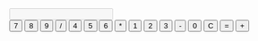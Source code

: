 <!DOCTYPE html>
<html lang="en">
<head>
  <meta charset="UTF-8">
  <title>Basic Calculator</title>
  <link rel="stylesheet" href="style.css">
</head>
<body>
  <div class="calculator">
    <input type="text" id="display" disabled />
    <div class="buttons">
      <button>7</button>
      <button>8</button>
      <button>9</button>
      <button>/</button>
      <button>4</button>
      <button>5</button>
      <button>6</button>
      <button>*</button>
      <button>1</button>
      <button>2</button>
      <button>3</button>
      <button>-</button>
      <button>0</button>
      <button>C</button>
      <button>=</button>
      <button>+</button>
    </div>
  </div>
  <script src="script.js"></script>
</body>
</html>
